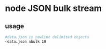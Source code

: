 # node JSON bulk stream

## usage
```bash
#data.json is newline delimited objects   
<data.json nbulk 10
```
